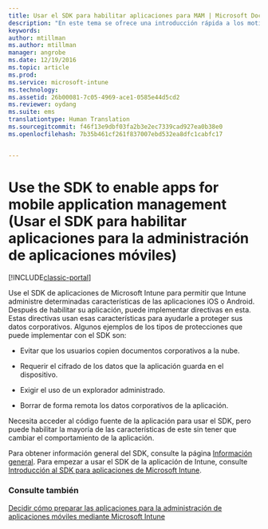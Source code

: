 ```yaml
---
title: Usar el SDK para habilitar aplicaciones para MAM | Microsoft Docs
description: "En este tema se ofrece una introducción rápida a los motivos por los que se debería usar el SDK de aplicaciones de Intune."
keywords: 
author: mtillman
ms.author: mtillman
manager: angrobe
ms.date: 12/19/2016
ms.topic: article
ms.prod: 
ms.service: microsoft-intune
ms.technology: 
ms.assetid: 26b00081-7c05-4969-ace1-0585e44d5cd2
ms.reviewer: oydang
ms.suite: ems
translationtype: Human Translation
ms.sourcegitcommit: f46f13e9dbf03fa2b3e2ec7339cad927ea0b38e0
ms.openlocfilehash: 7b35b461cf261f837007ebd532ea8dfc1cabfc17


---
```


# <a name="use-the-sdk-to-enable-apps-for-mobile-application-management"></a>Use the SDK to enable apps for mobile application management (Usar el SDK para habilitar aplicaciones para la administración de aplicaciones móviles)

[!INCLUDE[classic-portal](../includes/classic-portal.md)]

Use el SDK de aplicaciones de Microsoft Intune para permitir que Intune administre determinadas características de las aplicaciones iOS o Android. Después de habilitar su aplicación, puede implementar directivas en esta. Estas directivas usan esas características para ayudarle a proteger sus datos corporativos. Algunos ejemplos de los tipos de protecciones que puede implementar con el SDK son:

-   Evitar que los usuarios copien documentos corporativos a la nube.

-   Requerir el cifrado de los datos que la aplicación guarda en el dispositivo.

-   Exigir el uso de un explorador administrado.

-   Borrar de forma remota los datos corporativos de la aplicación.

Necesita acceder al código fuente de la aplicación para usar el SDK, pero puede habilitar la mayoría de las características de este sin tener que cambiar el comportamiento de la aplicación.

Para obtener información general del SDK, consulte la página [Información general](/intune/develop/intune-app-sdk). Para empezar a usar el SDK de la aplicación de Intune, consulte [Introducción al SDK para aplicaciones de Microsoft Intune](/intune/develop/intune-app-sdk-get-started).

### <a name="see-also"></a>Consulte también
[Decidir cómo preparar las aplicaciones para la administración de aplicaciones móviles mediante Microsoft Intune](decide-how-to-prepare-apps-for-mobile-application-management-with-microsoft-intune.md)



<!--HONumber=Dec16_HO3-->


